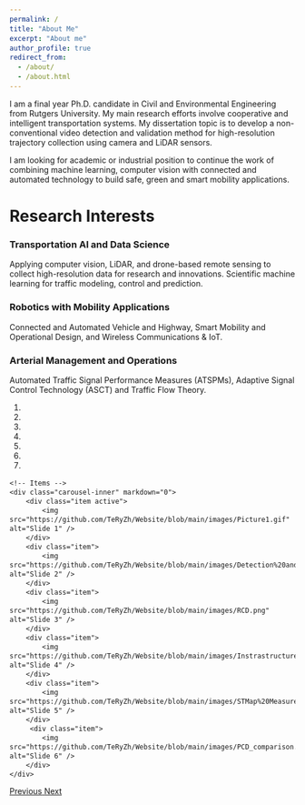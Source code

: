 ```yaml
---
permalink: /
title: "About Me"
excerpt: "About me"
author_profile: true
redirect_from: 
  - /about/
  - /about.html
---
```


I am a final year Ph.D. candidate in Civil and Environmental Engineering from Rutgers University. My main research efforts involve cooperative and intelligent transportation systems. My dissertation topic is to develop a non-conventional video detection and validation method for high-resolution trajectory collection using camera and LiDAR sensors. 

I am looking for academic or industrial position to continue the work of combining machine learning, computer vision with connected and automated technology to build safe, green and smart mobility applications.

Research Interests
======
### Transportation AI and Data Science
Applying computer vision, LiDAR, and drone-based remote sensing to collect high-resolution data for research and innovations. Scientific machine learning for traffic modeling, control and prediction.

<!-- ![](https://github.com/TeRyZh/Website/blob/main/images/Picture1.gif#center) -->


### Robotics with Mobility Applications
Connected and Automated Vehicle and Highway, Smart Mobility and Operational Design, and Wireless Communications & IoT.

<!-- <img src="https://github.com/TeRyZh/Website/blob/main/images/Detection%20and%20Tracking_small.png" width="900" height="600"> -->

### Arterial Management and Operations
Automated Traffic Signal Performance Measures (ATSPMs), Adaptive Signal Control Technology (ASCT) and Traffic Flow Theory. 

<!-- <img src="https://github.com/TeRyZh/Website/blob/main/images/RCD.png" width="600" height="500">  -->

<div markdown="0" id="carousel" class="carousel slide" data-ride="carousel" data-interval="4000" data-pause="hover" >
    <!-- Menu -->
    <ol class="carousel-indicators">
        <li data-target="#carousel" data-slide-to="0" class="active"></li>
        <li data-target="#carousel" data-slide-to="1"></li>
        <li data-target="#carousel" data-slide-to="2"></li>
        <li data-target="#carousel" data-slide-to="3"></li>
        <li data-target="#carousel" data-slide-to="4"></li>
        <li data-target="#carousel" data-slide-to="5"></li>
        <li data-target="#carousel" data-slide-to="6"></li>
    </ol>

    <!-- Items -->
    <div class="carousel-inner" markdown="0">
        <div class="item active">
            <img src="https://github.com/TeRyZh/Website/blob/main/images/Picture1.gif" alt="Slide 1" />
        </div>
        <div class="item">
            <img src="https://github.com/TeRyZh/Website/blob/main/images/Detection%20and%20Tracking_small.png" alt="Slide 2" />
        </div>
        <div class="item">
            <img src="https://github.com/TeRyZh/Website/blob/main/images/RCD.png" alt="Slide 3" />
        </div>
        <div class="item">
            <img src="https://github.com/TeRyZh/Website/blob/main/images/Instrastructure%20LiDAR%20Data.png" alt="Slide 4" />
        </div>
        <div class="item">
            <img src="https://github.com/TeRyZh/Website/blob/main/images/STMap%20Measurements%20Scale.png" alt="Slide 5" />
        </div>       
         <div class="item">
            <img src="https://github.com/TeRyZh/Website/blob/main/images/PCD_comparison.png" alt="Slide 6" />
        </div>
    </div>
  <a class="left carousel-control" href="#carousel" role="button" data-slide="prev">
    <span class="glyphicon glyphicon-chevron-left" aria-hidden="true"></span>
    <span class="sr-only">Previous</span>
  </a>
  <a class="right carousel-control" href="#carousel" role="button" data-slide="next">
    <span class="glyphicon glyphicon-chevron-right" aria-hidden="true"></span>
    <span class="sr-only">Next</span>
  </a>
</div>


